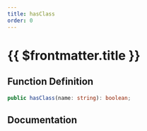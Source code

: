 ```yaml
---
title: hasClass
order: 0
---
```


# {{ $frontmatter.title }}

## Function Definition

```ts
public hasClass(name: string): boolean;
```

## Documentation

<!--@include: ./parts/hasClass.md-->

